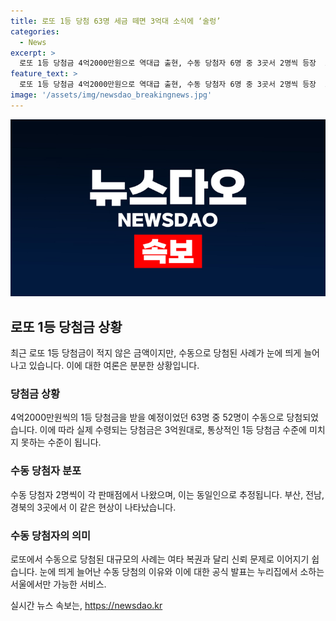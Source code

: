 ```yaml
---
title: 로또 1등 당첨 63명 세금 떼면 3억대 소식에 ‘술렁’
categories:
  - News
excerpt: >
  로또 1등 당첨금 4억2000만원으로 역대급 출현, 수동 당첨자 6명 중 3곳서 2명씩 등장  로또복권 운영사 동행복권은 제1128회 로또복권 추첨에서 1등 당첨번호를 발표했다. 이번 회차 1등 당첨자는 63명으로 4억1993만원씩 받게 되며, 이는 역대급 출현이다. 최근 로또 1등 당첨금액은 통상 수준에 못 미치고 있지만, 이번 당첨금도 세금을 제한 실수령액은 3억원대로 낮다. 특히 수동으로 당첨된 6명 가운데 3곳에서 각각 2명씩 나왔는데, 이는 이목을 끄는 사실이다.
feature_text: >
  로또 1등 당첨금 4억2000만원으로 역대급 출현, 수동 당첨자 6명 중 3곳서 2명씩 등장  로또복권 운영사 동행복권은 제1128회 로또복권 추첨에서 1등 당첨번호를 발표했다. 이번 회차 1등 당첨자는 63명으로 4억1993만원씩 받게 되며, 이는 역대급 출현이다. 최근 로또 1등 당첨금액은 통상 수준에 못 미치고 있지만, 이번 당첨금도 세금을 제한 실수령액은 3억원대로 낮다. 특히 수동으로 당첨된 6명 가운데 3곳에서 각각 2명씩 나왔는데, 이는 이목을 끄는 사실이다.
image: '/assets/img/newsdao_breakingnews.jpg'
---
```


<p><img src="/assets/img/newsdao_breakingnews.jpg" alt="pcversion 속보" /></p>

<h2 data-ke-size="size26">로또 1등 당첨금 상황</h2>

<p data-ke-size="size16">최근 로또 1등 당첨금이 적지 않은 금액이지만, 수동으로 당첨된 사례가 눈에 띄게 늘어나고 있습니다. 이에 대한 여론은 분분한 상황입니다. </p>

<h3>당첨금 상황</h3>

<p data-ke-size="size16">4억2000만원씩의 1등 당첨금을 받을 예정이었던 63명 중 52명이 수동으로 당첨되었습니다. 이에 따라 실제 수령되는 당첨금은 3억원대로, 통상적인 1등 당첨금 수준에 미치지 못하는 수준이 됩니다. </p>

<h3>수동 당첨자 분포</h3>

<p data-ke-size="size16">수동 당첨자 2명씩이 각 판매점에서 나왔으며, 이는 동일인으로 추정됩니다. 부산, 전남, 경북의 3곳에서 이 같은 현상이 나타났습니다.</p>

<h3>수동 당첨자의 의미</h3>

<p data-ke-size="size16">로또에서 수동으로 당첨된 대규모의 사례는 여타 복권과 달리 신뢰 문제로 이어지기 쉽습니다. 눈에 띄게 늘어난 수동 당첨의 이유와 이에 대한 공식 발표는 누리집에서 소하는 서울에서만 가능한 서비스.</p>
실시간 뉴스 속보는, <a href="https://newsdao.kr" rel="dofollow">https://newsdao.kr</a>


